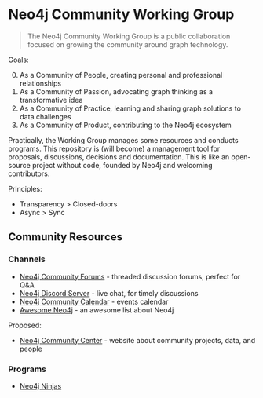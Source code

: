 # Neo4j Community Working Group

> The Neo4j Community Working Group is a public collaboration focused on growing the community around graph technology.

Goals:

0. As a Community of People, creating personal and professional relationships
1. As a Community of Passion, advocating graph thinking as a transformative idea
2. As a Community of Practice, learning and sharing graph solutions to data challenges
3. As a Community of Product, contributing to the Neo4j ecosystem

Practically, the Working Group manages some resources and conducts programs. This repository is (will become) a management
tool for proposals, discussions, decisions and documentation. This is like an open-source project without code, founded by Neo4j 
and welcoming contributors. 

Principles:

- Transparency > Closed-doors
- Async > Sync

## Community Resources

### Channels

- [Neo4j Community Forums](https://community.neo4j.com) - threaded discussion forums, perfect for Q&A
- [Neo4j Discord Server](https://discord.com/invite/neo4j) - live chat, for timely discussions
- [Neo4j Community Calendar](https://calendar.google.com/calendar/u/0?cid=Y19wOXRscGo0Mm0xNmI0bG9tbDAwM3RkbmQxOEBncm91cC5jYWxlbmRhci5nb29nbGUuY29t) - events calendar
- [Awesome Neo4j](https://github.com/neo4j-contrib/awesome-neo4j) - an awesome list about Neo4j

Proposed:
- [Neo4j Community Center](https://github.com/neo4j-contrib/neo4j-cc) - website about community projects, data, and people

### Programs

- [Neo4j Ninjas](https://community.neo4j.com/t/neo4j-ninjas-master-neo4j-through-advanced-training-by-helping-people/12208)
